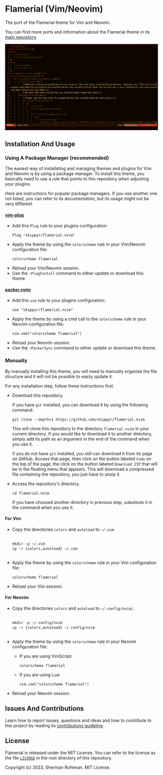 <h1>Flamerial (Vim/Neovim)</h1>
	<p>The port of the Flamerial theme for Vim and Neovim.</p>
	<p>You can find more ports and information about the Flamerial theme in its <a href="https://github.com/skippyr/flamerial">main repository</a>.</p>
	<img src="./images/preview.png"/>
	<h2>Installation And Usage</h2>
		<h3>Using A Package Manager (recommended)</h3>
			<p>The easiest way of installating and managing themes and plugins for Vim and Neovim is by using a package manager. To install this theme, you basically need to use a rule that points to this repository when adjusting your plugins.</p>
			<p>Here are instructions for popular package managers. If you use another one not listed, you can refer to its documentation, but its usage might not be very different.</p>
			<h4><a href="https://github.com/junegunn/vim-plug">vim-plug</a></h4>
				<ul>
					<li>Add this <code>Plug</code> rule to your plugins configuration:</li>
						<pre><code>Plug "skippyr/flamerial.nvim"</code></pre>
					<li>Apply the theme by using the <code>colorscheme</code> rule in your Vim/Neovim configuration file:</li>
						<pre><code>colorscheme flamerial</code></pre>
					<li>Reload your Vim/Neovim session.</li>
					<li>Use the <code>:PlugInstall</code> command to either update or download this theme.</li>
				</ul>
			<h4><a href="https://github.com/wbthomason/packer.nvim">packer.nvim</a></h4>
				<ul>
					<li>Add this <code>use</code> rule to your plugins configuration:</li>
						<pre><code>use "skippyr/flamerial.nvim"</code></pre>
					<li>Apply the theme by using a cmd call to the <code>colorscheme</code> rule in your Neovim configuration file:</li>
						<pre><code>vim.cmd("colorscheme flamerial")</code></pre>
					<li>Reload your Neovim session.</li>
					<li>Use the <code>:PackerSync</code> command to either update or download this theme.</li>
				</ul>
		<h3>Manually</h3>
			<p>By manually installing this theme, you will need to manually organize the file structure and it will not be possible to easily update it.</p>
			<p>For any installation step, follow these instructions first:</p>
			<ul>
				<li>Download this repository.</li>
				<p>If you have <code>git</code> installed, you can download it by using the following command:</p>
					<pre><code>git clone --depth=1 https://github.com/skippyr/flamerial.nvim</code></pre>
				<p>This will clone this repository to the directory <code>flamerial.nvim</code> in your current directory. If you would like to download it to another directory, simply add its path as an argument in the end of the command when you use it.</p>
				<p>If you do not have <code>git</code> installed, you still can download it from its page on GitHub. Access that page, then click on the button labeled <code>Code</code> on the top of the page, the click on the button labeled <code>Download ZIP</code> that will be in the floating menu that appears. This will download a compressed file containing the repository, you just have to unzip it.</p>
				<li>Access the repository's directory.</li>
					<pre><code>cd flamerial.nvim</code></pre>
					<p>If you have choosed another directory in previous step, substitute it in the command when you use it.</p>
			</ul>
			<h4>For Vim</h4>
				<ul>
					<li>Copy the directories <code>colors</code> and <code>autoload</code> to <code>~/.vim</code>.</li>
					<pre><code>
mkdir -p ~/.vim
cp -r {colors,autoload} ~/.vim
					</code></pre>
					<li>Apply the theme by using the <code>colorscheme</code> rule in your Vim configuration file:</li>
						<pre><code>colorscheme flamerial</code></pre>
					<li>Reload your Vim session.</li>
				</ul>
			<h4>For Neovim</h4>
				<ul>
					<li>Copy the directories <code>colors</code> and <code>autoload</code> to <code>~/.config/nvim/</code>.</li>
					<pre><code>
mkdir -p ~/.config/nvim
cp -r {colors,autoload} ~/.config/nvim
					</code></pre>
					<li>Apply the theme by using the <code>colorscheme</code> rule in your Neovim configuration file:</li>
						<ul>
							<li>If you are using VimScript:</li>
								<pre><code>colorscheme flamerial</code></pre>
							<li>If you are using Lua:</li>
								<pre><code>vim.cmd("colorscheme flamerial")</code></pre>
						</ul>
					<li>Reload your Neovim session.</li>
				</ul>
	<h2>Issues And Contributions</h2>
		<p>Learn how to report issues, questions and ideas and how to contribute to this project by reading its <a href="https://skippyr.github.io/materials/pages/contributions_guideline.html">contributions guideline</a>.</p>
	<h2>License</h2>
		<p>Flamerial is released under the MIT License. You can refer to the license as the file <code><a href="https://github.com/skippyr/flamerial/blob/main/LICENSE">LICENSE</a></code> in the root directory of this repository.</p>
		<p>Copyright (c) 2023, Sherman Rofeman. MIT License.</p>

